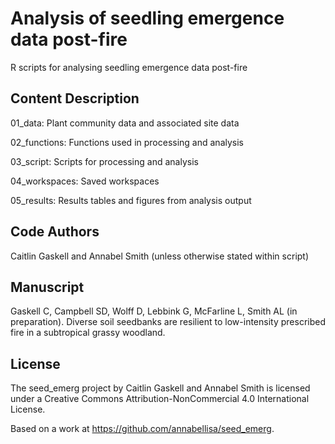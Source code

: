 # Analysis of seedling emergence data post-fire

R scripts for analysing seedling emergence data post-fire

## Content Description

01_data: Plant community data and associated site data

02_functions: Functions used in processing and analysis

03_script: Scripts for processing and analysis

04_workspaces: Saved workspaces

05_results: Results tables and figures from analysis output

## Code Authors

Caitlin Gaskell and Annabel Smith (unless otherwise stated within script)

## Manuscript

Gaskell C, Campbell SD, Wolff D, Lebbink G, McFarline L, Smith AL (in preparation). Diverse soil seedbanks are resilient to low-intensity prescribed fire in a subtropical grassy woodland.

## License

The seed_emerg project by Caitlin Gaskell and Annabel Smith is licensed under a Creative Commons Attribution-NonCommercial 4.0 International License.

Based on a work at https://github.com/annabellisa/seed_emerg.